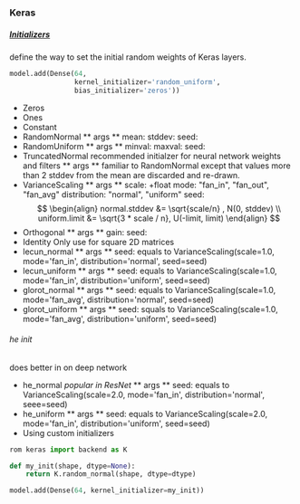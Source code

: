 ### Keras
##### [Initializers](https://keras.io/initializers/)
define the way to set the initial random weights of Keras layers.
``` python
model.add(Dense(64,
                kernel_initializer='random_uniform',
                bias_initializer='zeros'))
```
- Zeros
- Ones
- Constant
- RandomNormal
** args **
mean:
stddev:
seed:
- RandomUniform
** args **
minval:
maxval:
seed:
- TruncatedNormal
recommended initialzer for neural network weights and filters
** args **
familiar to RandomNormal except that values more than 2 stddev from the mean are discarded and re-drawn.
- VarianceScaling
** args **
scale: +float
mode: "fan_in", "fan_out", "fan_avg"
distribution: "normal", "uniform"
seed:
$$
\begin{align}
normal.stddev &= \sqrt{scale/n} , N(0, stddev) \\
uniform.limit &= \sqrt{3 * scale / n}, U(-limit, limit)
\end{align}
$$
- Orthogonal
** args **
gain:
seed:
- Identity
Only use for square 2D matrices
- lecun_normal
** args **
seed:
equals to VarianceScaling(scale=1.0, mode='fan_in', distribution='normal', seed=seed)
- lecun_uniform
** args **
seed:
equals to VarianceScaling(scale=1.0, mode='fan_in', distribution='uniform', seed=seed)
- glorot_normal
** args **
seed:
equals to VarianceScaling(scale=1.0, mode='fan_avg', distribution='normal', seed=seed)
- glorot_uniform
** args **
seed:
squals to VarianceScaling(scale=1.0, mode='fan_avg', distribution='uniform', seed=seed)
###### he init
does better in on deep network
- he_normal
*popular in ResNet*
** args **
seed:
equals to VarianceScaling(scale=2.0, mode='fan_in', distribution='normal', seee=seed)
- he_uniform
** args **
seed:
equals to VarianceScaling(scale=2.0, mode='fan_in', distribution='uniform', seed=seed)
- Using custom initializers

``` python
rom keras import backend as K

def my_init(shape, dtype=None):
    return K.random_normal(shape, dtype=dtype)

model.add(Dense(64, kernel_initializer=my_init))
```
